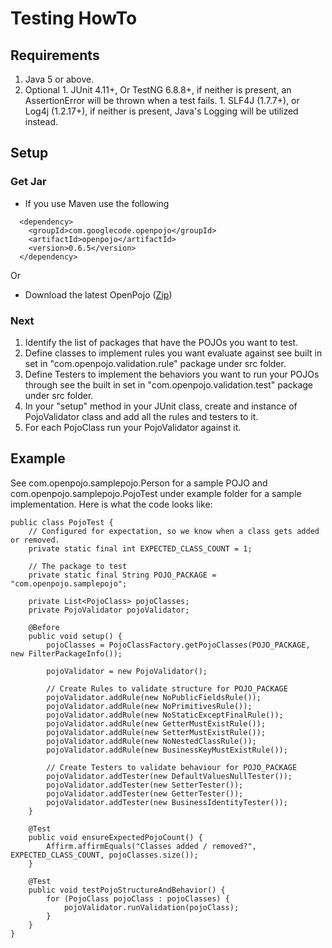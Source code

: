 # Testing HowTo #

## Requirements ##
  1. Java 5 or above.
  1. Optional
    1. JUnit 4.11+, Or TestNG 6.8.8+, if neither is present, an AssertionError will be thrown when a test fails.
    1. SLF4J (1.7.7+), or Log4j (1.2.17+), if neither is present, Java's Logging will be utilized instead.

## Setup ##
### Get Jar ###
  * If you use Maven use the following
```
  <dependency>
    <groupId>com.googlecode.openpojo</groupId>
    <artifactId>openpojo</artifactId>
    <version>0.6.5</version>
  </dependency>
```
Or
  * Download the latest OpenPojo ([Zip](http://bit.ly/1oiDOun))

### Next ###
  1. Identify the list of packages that have the POJOs you want to test.
  1. Define classes to implement rules you want evaluate against see built in set in "com.openpojo.validation.rule" package under src folder.
  1. Define Testers to implement the behaviors you want to run your POJOs through see the built in set in "com.openpojo.validation.test" package under src folder.
  1. In your "setup" method in your JUnit class, create and instance of PojoValidator class and add all the rules and testers to it.
  1. For each PojoClass run your PojoValidator against it.

## Example ##
See com.openpojo.samplepojo.Person for a sample POJO and com.openpojo.samplepojo.PojoTest under example folder for a sample implementation.  Here is what the code looks like:

```
public class PojoTest {
    // Configured for expectation, so we know when a class gets added or removed.
    private static final int EXPECTED_CLASS_COUNT = 1;

    // The package to test
    private static final String POJO_PACKAGE = "com.openpojo.samplepojo";

    private List<PojoClass> pojoClasses;
    private PojoValidator pojoValidator;

    @Before
    public void setup() {
        pojoClasses = PojoClassFactory.getPojoClasses(POJO_PACKAGE, new FilterPackageInfo());

        pojoValidator = new PojoValidator();

        // Create Rules to validate structure for POJO_PACKAGE
        pojoValidator.addRule(new NoPublicFieldsRule());
        pojoValidator.addRule(new NoPrimitivesRule());
        pojoValidator.addRule(new NoStaticExceptFinalRule());
        pojoValidator.addRule(new GetterMustExistRule());
        pojoValidator.addRule(new SetterMustExistRule());
        pojoValidator.addRule(new NoNestedClassRule());
        pojoValidator.addRule(new BusinessKeyMustExistRule());

        // Create Testers to validate behaviour for POJO_PACKAGE
        pojoValidator.addTester(new DefaultValuesNullTester());
        pojoValidator.addTester(new SetterTester());
        pojoValidator.addTester(new GetterTester());
        pojoValidator.addTester(new BusinessIdentityTester());
    }

    @Test
    public void ensureExpectedPojoCount() {
        Affirm.affirmEquals("Classes added / removed?", EXPECTED_CLASS_COUNT, pojoClasses.size());
    }

    @Test
    public void testPojoStructureAndBehavior() {
        for (PojoClass pojoClass : pojoClasses) {
            pojoValidator.runValidation(pojoClass);
        }
    }
}
```
